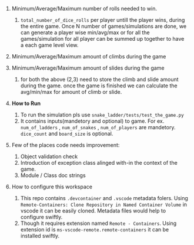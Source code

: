 1. Minimum/Average/Maximum number of rolls needed to win.
   1. `total_number_of_dice_rolls` per player untill the player wins, during the entire game. Once N number of games/simulations are done, we can generate a player wise min/avg/max or for all the games/simulation for all player can be summed up together to have a each game level view.

2. Minimum/Average/Maximum amount of climbs during the game
3. Minimum/Average/Maximum amount of slides during the game
   1. for both the above (2,3) need to store the climb and slide amount during the game. once the game is finished we can calculate the avg/min/max for amount of climb or slide.

4. **How to Run**
   1. To run the simulation pls use `snake_ladder/tests/test_the_game.py`
   2. It contains inputs(mandetory and optional) to game. For ex. `num_of_ladders` , `num_of_snakes` , `num_of_players` are mandetory. `dice_count` and `board_size` is optional.

5. Few of the places code needs improvement:
   1. Object validation check
   2. Introduction of exception class alinged with-in the context of the game.
   3. Module / Class doc strings

6. How to configure this workspace
   1. This repo contains `.devcontainer` and `.vscode` metadata folers. Using `Remote-Containers: Clone Repository in Named Container Volume` in vscode it can be easily cloned. Metadata files would help to configure swiftly.
   2. Though it requires extension named `Remote - Containers`. Using extension id is `ms-vscode-remote.remote-containers` it can be installed swiftly.

